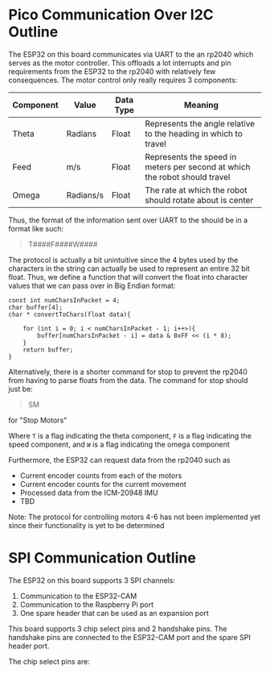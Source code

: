 # Pico Communication Over I2C Outline

The ESP32 on this board communicates via UART to the an rp2040 which serves as the motor
controller. This offloads a lot interrupts and pin requirements from the ESP32
to the rp2040 with relatively few consequences. The motor control only really
requires 3 components:

| Component | Value     | Data Type | Meaning                                                                    |
| --------- | --------- | --------- | -------------------------------------------------------------------------- |
| Theta     | Radians   | Float     | Represents the angle relative to the heading in which to travel            |
| Feed      | m/s       | Float     | Represents the speed in meters per second at which the robot should travel |
| Omega     | Radians/s | Float     | The rate at which the robot should rotate about is center                  |

Thus, the format of the information sent over UART to the should be in a format
like such:

> T####F####W####

The protocol is actually a bit unintuitive since the 4 bytes used by the
characters in the string can actually be used to represent an entire 32 bit
float. Thus, we define a function that will convert the float into character
values that we can pass over in Big Endian format:

```
const int numCharsInPacket = 4;
char buffer[4];
char * convertToChars(float data){

    for (int i = 0; i < numCharsInPacket - 1; i++>){
        buffer[numCharsInPacket - i] = data & 0xFF << (i * 8);
    }
    return buffer;
}
```

Alternatively, there is a shorter command for stop to prevent the rp2040 from
having to parse floats from the data. The command for stop should just be:

> SM

for "Stop Motors"

Where `T` is a flag indicating the theta component, `F` is a flag indicating the
speed component, and `W` is a flag indicating the omega component

Furthermore, the ESP32 can request data from the rp2040 such as

- Current encoder counts from each of the motors
- Current encoder counts for the current movement
- Processed data from the ICM-20948 IMU
- TBD

Note: The protocol for controlling motors 4-6 has not been implemented yet since
their functionality is yet to be determined

# SPI Communication Outline

The ESP32 on this board supports 3 SPI channels:

1. Communication to the ESP32-CAM
2. Communication to the Raspberry Pi port
3. One spare header that can be used as an expansion port

This board supports 3 chip select pins and 2 handshake pins. The handshake pins
are connected to the ESP32-CAM port and the spare SPI header port.

The chip select pins are:
